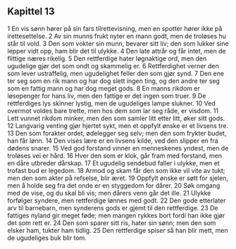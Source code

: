 ## Kapittel 13

1 En vis sønn hører på sin fars tilrettevisning, men en spotter hører ikke på irettesettelse. 
2 Av sin munns frukt nyter en mann godt, men de troløses hu står til vold. 
3 Den som vokter sin munn, bevarer sitt liv; den som lukker sine lepper vidt opp, ham blir det til ulykke. 
4 Den late attrår og får intet, men de flittige næres rikelig. 
5 Den rettferdige hater løgnaktige ord, men den ugudelige gjør det som ondt og skammelig er. 
6 Rettferdighet verner den som lever ustraffelig, men ugudelighet feller den som gjør synd. 
7 Den ene ter seg som en rik mann og har dog slett ingen ting, og den andre ter seg som en fattig mann og har dog meget gods. 
8 En manns rikdom er løsepenger for hans liv, men den fattige er det ingen som truer. 
9 De rettferdiges lys skinner lystig, men de ugudeliges lampe slukner. 
10 Ved overmot voldes bare trette, men hos dem som lar seg råde, er visdom. 
11 Lett vunnet rikdom minker, men den som samler litt etter litt, øker sitt gods. 
12 Langvarig venting gjør hjertet sykt, men et oppfylt ønske er et livsens tre. 
13 Den som forakter ordet, ødelegger seg selv; men den som frykter budet, han får lønn. 
14 Den vises lære er en livsens kilde, ved den slipper en fra dødens snarer. 
15 Ved god forstand vinner en menneskenes yndest, men de troløses vei er hård. 
16 Hver den som er klok, går fram med forstand, men en dåre utbreder dårskap. 
17 Et ugudelig sendebud faller i ulykke, men et trofast bud er legedom. 
18 Armod og skam får den som ikke vil vite av tukt; men den som akter på refselse, blir æret. 
19 Oppfylt ønske er søtt for sjelen, men å holde seg fra det onde er en styggedom for dårer. 
20 Søk omgang med de vise, og du skal bli vis; men dårers venn går det ille. 
21 Ulykke forfølger syndere, men rettferdige lønnes med godt. 
22 Den gode etterlater arv til barnebarn, men synderens gods er gjemt til den rettferdige. 
23 De fattiges nyland gir meget føde; men mangen rykkes bort fordi han ikke gjør det som rett er. 
24 Den som sparer sitt ris, hater sin sønn; men den som elsker ham, tukter ham tidlig. 
25 Den rettferdige spiser så han blir mett, men de ugudeliges buk blir tom.
